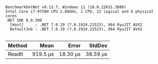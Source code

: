 ```

BenchmarkDotNet v0.13.7, Windows 11 (10.0.22631.3880)
Intel Core i7-9750H CPU 2.60GHz, 1 CPU, 12 logical and 6 physical cores
.NET SDK 8.0.300
  [Host]     : .NET 7.0.19 (7.0.1924.21523), X64 RyuJIT AVX2
  DefaultJob : .NET 7.0.19 (7.0.1924.21523), X64 RyuJIT AVX2


```
| Method |     Mean |    Error |   StdDev |
|------- |---------:|---------:|---------:|
| ReadIt | 919.5 μs | 18.30 μs | 38.59 μs |
